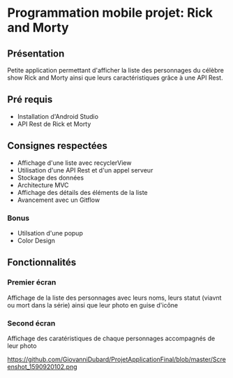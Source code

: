 # Programmation mobile projet: Rick and Morty

## Présentation
Petite application permettant d'afficher la liste des personnages du célèbre show Rick and Morty ainsi que leurs caractéristiques grâce à une API Rest.

## Pré requis
- Installation d'Android Studio 
- API Rest de Rick et Morty

## Consignes respectées
- Affichage d'une liste avec recyclerView
- Utilisation d'une API Rest et d'un appel serveur
- Stockage des données 
- Architecture MVC
- Affichage des détails des éléments de la liste 
- Avancement avec un Gitflow

### Bonus 
- Utilsation d'une popup
- Color Design

## Fonctionnalités
### Premier écran
Affichage de la liste des personnages avec leurs noms, leurs statut (viavnt ou mort dans la série) ainsi que leur photo en guise d'icône 


### Second écran
Affichage des caratéristiques de chaque personnages accompagnés de leur photo

https://github.com/GiovanniDubard/ProjetApplicationFinal/blob/master/Screenshot_1590920102.png
